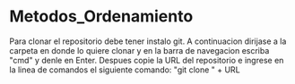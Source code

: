 # Metodos_Ordenamiento

Para clonar el repositorio debe tener instalo git.
A continuacion dirijase a la carpeta en donde lo quiere clonar y en la barra de navegacion escriba "cmd" y denle en Enter. Despues copie la URL del repositorio
e ingrese en la linea de comandos el siguiente comando: "git clone " + URL
